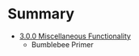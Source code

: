 # Summary

* [3.0.0 Miscellaneous Functionality](300_miscellaneous_functionality.md)
   * Bumblebee Primer

